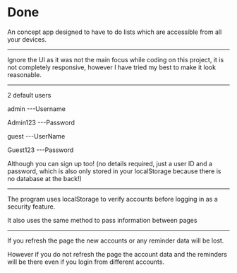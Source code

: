 # Done

An concept app designed to have to do lists which are accessible from all your devices.

************
Ignore the UI as it was not the main focus while coding on this project, it is not completely responsive, however I have tried my best to make it look reasonable.
************

2 default users


admin ---Username

Admin123 ---Password


guest ---UserName

Guest123 ---Password


Although you can sign up too! (no details required, just a user ID and a password, which is also only stored in your localStorage because there is no database at the back!)

***********************************************

The program uses localStorage to verify accounts before logging in as a security feature.

It also uses the same method to pass information between pages

*********

If you refresh the page the new accounts or any reminder data will be lost.

However if you do not refresh the page the account data and the reminders will be there even if you login from different accounts.